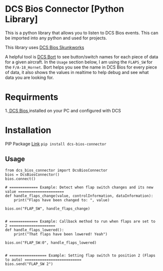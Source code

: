 # DCS Bios Connector [Python Library]

This is a python library that allows you to listen to DCS Bios events. This can be imported into any python and used for projects.

This library uses [DCS Bios Skunkworks](https://github.com/DCS-Skunkworks/dcs-bios)

A helpful tool is [DCS Bort](https://github.com/DCS-Skunkworks/Bort/releases/tag/v0.3.0) to see button/switch names for each piece of data for a given aircraft. In the `Usage` section below, I am using the `FLAPS_SW` for the `F/A-18_Hornet`. Bort helps you see the name in DCS Bios for every piece of data, it also shows the values in realtime to help debug and see what data you are looking for.

# Requirments
1.[ DCS Bios ](https://github.com/DCS-Skunkworks/dcs-bios) installed on your PC and configured with DCS 

# Installation
PIP Package [Link](https://pypi.org/project/dcs-bios-connector/)
`pip install dcs-bios-connector`

## Usage
```
from dcs_bios_connector import DcsBiosConnector
bios = DcsBiosConnector()
bios.connect()

# ============= Example: Detect when flap switch changes and its new value =====================
def handle_flaps_change(value, controlInformation, dataInformation):
    print("Flaps have been changed to: ", value)

bios.on("FLAP_SW", handle_flaps_change)


# ============= Example: Callback method to run when flaps are set to 2 =====================
def handle_flaps_lowered():
    print("That flaps have been lowered! Yeah")

bios.on("FLAP_SW:0", handle_flaps_lowered)


# ================= Example: Setting flap switch to position 2 (Flaps to auto) ==========================
bios.send("FLAP_SW 2")
```

